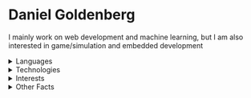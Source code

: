 # Daniel Goldenberg

I mainly work on web development and machine learning, but I am also interested in game/simulation and embedded development

<details>
<summary>Languages</summary>

- C/C++
- Go
- Python
- JavaScript
- Java
- C#
<br>
- English
- Russian
- Ukrainian (Partially)
- Spanish (Partially)
</details>

<details>
<summary>Technologies</summary>

- React.js/Next.js
- Raylib
- SFML
- Flask
- Mux
- Unity
</details>

<details>
<summary>Interests</summary>

- Politics
- Physics/Engineering
- Business/Economics
- MMA/BJJ
</details>

<details>
<summary>Other Facts</summary>

- Age: 17
- Birth Year: 1776
- State: Florida, USA
- Favorite...
   - President: George Washington
   - Founding Father: James Madison
   - Country: United States
   - Youtubers: Dani, Randy, Donut Operator
- Currently Reading...
   - *Basic Economics* by Thomas Sowell
   - *A Conflict of Visions* by Thomas Sowell
   - *Superintelligence* by Nick Bostrom
</details>
